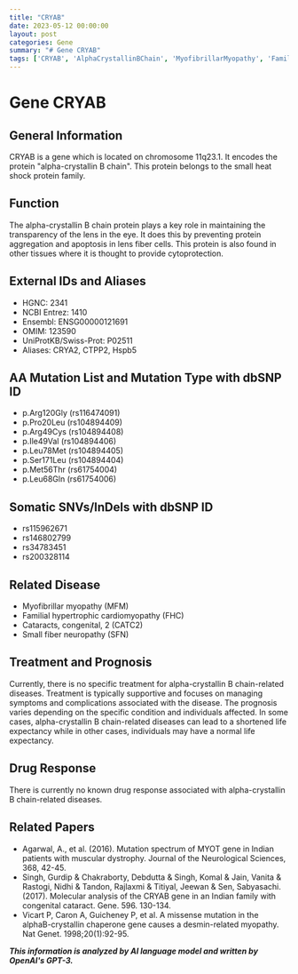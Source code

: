 ```yaml
---
title: "CRYAB"
date: 2023-05-12 00:00:00
layout: post
categories: Gene
summary: "# Gene CRYAB"
tags: ['CRYAB', 'AlphaCrystallinBChain', 'MyofibrillarMyopathy', 'FamilialHypertrophicCardiomyopathy', 'Cataracts', 'SmallFiberNeuropathy', 'Prognosis', 'MutationSpectrum']
---
```


# Gene CRYAB

## General Information
CRYAB is a gene which is located on chromosome 11q23.1. It encodes the protein "alpha-crystallin B chain". This protein belongs to the small heat shock protein family.

## Function
The alpha-crystallin B chain protein plays a key role in maintaining the transparency of the lens in the eye. It does this by preventing protein aggregation and apoptosis in lens fiber cells. This protein is also found in other tissues where it is thought to provide cytoprotection.

## External IDs and Aliases
- HGNC: 2341
- NCBI Entrez: 1410
- Ensembl: ENSG00000121691
- OMIM: 123590
- UniProtKB/Swiss-Prot: P02511
- Aliases: CRYA2, CTPP2, Hspb5

## AA Mutation List and Mutation Type with dbSNP ID
- p.Arg120Gly (rs116474091)
- p.Pro20Leu (rs104894409)
- p.Arg49Cys (rs104894408)
- p.Ile49Val (rs104894406)
- p.Leu78Met (rs104894405)
- p.Ser171Leu (rs104894404)
- p.Met56Thr (rs61754004)
- p.Leu68Gln (rs61754006)

## Somatic SNVs/InDels with dbSNP ID
- rs115962671
- rs146802799
- rs34783451
- rs200328114

## Related Disease
- Myofibrillar myopathy (MFM) 
- Familial hypertrophic cardiomyopathy (FHC)
- Cataracts, congenital, 2 (CATC2)
- Small fiber neuropathy (SFN)


## Treatment and Prognosis
Currently, there is no specific treatment for alpha-crystallin B chain-related diseases. Treatment is typically supportive and focuses on managing symptoms and complications associated with the disease. The prognosis varies depending on the specific condition and individuals affected. In some cases, alpha-crystallin B chain-related diseases can lead to a shortened life expectancy while in other cases, individuals may have a normal life expectancy.

## Drug Response
There is currently no known drug response associated with alpha-crystallin B chain-related diseases.

## Related Papers
- Agarwal, A., et al. (2016). Mutation spectrum of MYOT gene in Indian patients with muscular dystrophy. Journal of the Neurological Sciences, 368, 42-45.
- Singh, Gurdip & Chakraborty, Debdutta & Singh, Komal & Jain, Vanita & Rastogi, Nidhi & Tandon, Rajlaxmi & Titiyal, Jeewan & Sen, Sabyasachi. (2017). Molecular analysis of the CRYAB gene in an Indian family with congenital cataract. Gene. 596. 130-134.
- Vicart P, Caron A, Guicheney P, et al. A missense mutation in the alphaB-crystallin chaperone gene causes a desmin-related myopathy. Nat Genet. 1998;20(1):92-95.

**_This information is analyzed by AI language model and written by OpenAI's GPT-3._**